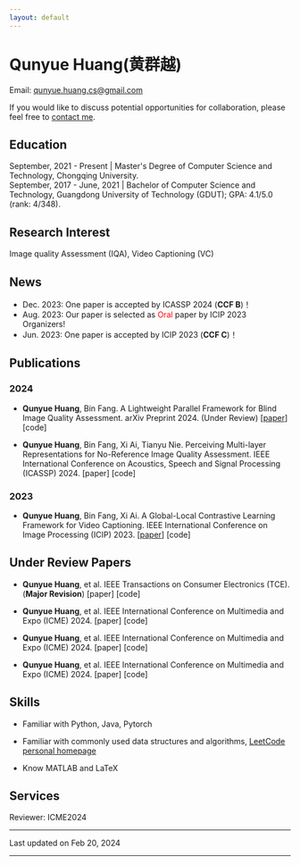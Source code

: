 ```yaml
---
layout: default
---
```


# Qunyue Huang(黄群越)

Email: [qunyue.huang.cs@gmail.com](mailto:qunyue.huang.cs@gmail.com)  

If you would like to discuss potential opportunities for collaboration, please feel free to [contact me](mailto:qunyue.huang.cs@gmail.com).

## Education 

September, 2021 - Present | Master's Degree of Computer Science and Technology, Chongqing University.   
September, 2017 - June, 2021 | Bachelor of Computer Science and Technology, Guangdong University of Technology (GDUT); GPA: 4.1/5.0 (rank: 4/348). 

## Research Interest

Image quality Assessment (IQA), Video Captioning (VC)

## News

* Dec. 2023: One paper is accepted by ICASSP 2024 (**CCF B**)！
* Aug. 2023: Our paper is selected as <span style="color: red;">Oral</span> paper by ICIP 2023 Organizers!
* Jun. 2023: One paper is accepted by ICIP 2023 (**CCF C**)！

## Publications 

### 2024 

* **Qunyue Huang**, Bin Fang. A Lightweight Parallel Framework for Blind Image Quality Assessment. arXiv Preprint 2024. (Under Review) [[paper](https://arxiv.org/pdf/2402.12043.pdf)] [code]

* **Qunyue Huang**, Bin Fang, Xi Ai, Tianyu Nie. Perceiving Multi-layer Representations for No-Reference Image Quality Assessment. IEEE International Conference on Acoustics, Speech and Signal Processing (ICASSP) 2024. [paper] [code]

### 2023

* **Qunyue Huang**, Bin Fang, Xi Ai. A Global-Local Contrastive Learning Framework for Video Captioning. IEEE International Conference on Image Processing (ICIP) 2023. [[paper](https://ieeexplore.ieee.org/abstract/document/10223123?casa_token=YEW4rNhTO0QAAAAA:W5rSUSp4V5rAqPEyv77afTPZ4fnJsXRRh3zH8ZFmpMm_dtbh7czuTeEMH5tPSs77TcZ7BklleZI)] [code]

## Under Review Papers

* **Qunyue Huang**, et al. IEEE Transactions on Consumer Electronics (TCE). (**Major Revision**) [paper] [code]
  
* **Qunyue Huang**, et al. IEEE International Conference on Multimedia and Expo (ICME) 2024. [paper] [code]

* **Qunyue Huang**, et al. IEEE International Conference on Multimedia and Expo (ICME) 2024. [paper] [code]

* **Qunyue Huang**, et al. IEEE International Conference on Multimedia and Expo (ICME) 2024. [paper] [code]

## Skills

* Familiar with Python, Java, Pytorch

* Familiar with commonly used data structures and algorithms, [LeetCode personal homepage](https://leetcode.cn/u/ngu-3/)

* Know  MATLAB and LaTeX

## Services

Reviewer: ICME2024
 
---


Last updated on Feb 20, 2024


---
